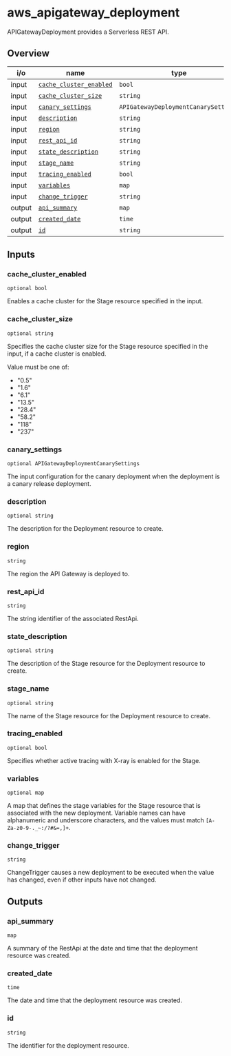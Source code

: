 <!-- This file was generated by structdoc. DO NOT EDIT. -->
<!-- For changes modify apigateway_deployment.go instead. -->

# aws_apigateway_deployment

APIGatewayDeployment provides a Serverless REST API.

## Overview

| i/o | name | type | required |
| --- | ---- | ---- | -------: |
| input | [`cache_cluster_enabled`](#cache_cluster_enabled) | `bool` |  |
| input | [`cache_cluster_size`](#cache_cluster_size) | `string` |  |
| input | [`canary_settings`](#canary_settings) | `APIGatewayDeploymentCanarySettings` |  |
| input | [`description`](#description) | `string` |  |
| input | [`region`](#region) | `string` | required |
| input | [`rest_api_id`](#rest_api_id) | `string` | required |
| input | [`state_description`](#state_description) | `string` |  |
| input | [`stage_name`](#stage_name) | `string` |  |
| input | [`tracing_enabled`](#tracing_enabled) | `bool` |  |
| input | [`variables`](#variables) | `map` |  |
| input | [`change_trigger`](#change_trigger) | `string` | required |
| output | [`api_summary`](#api_summary) | `map` ||
| output | [`created_date`](#created_date) | `time` ||
| output | [`id`](#id) | `string` ||


## Inputs

### cache_cluster_enabled

`optional bool`

Enables a cache cluster for the Stage resource specified in the input.

### cache_cluster_size

`optional string`

Specifies the cache cluster size for the Stage resource specified in the
input, if a cache cluster is enabled.

Value must be one of:
- "0.5"
- "1.6"
- "6.1"
- "13.5"
- "28.4"
- "58.2"
- "118"
- "237"

### canary_settings

`optional APIGatewayDeploymentCanarySettings`

The input configuration for the canary deployment when the deployment is
a canary release deployment.

### description

`optional string`

The description for the Deployment resource to create.

### region

`string`

The region the API Gateway is deployed to.

### rest_api_id

`string`

The string identifier of the associated RestApi.

### state_description

`optional string`

The description of the Stage resource for the Deployment resource to
create.

### stage_name

`optional string`

The name of the Stage resource for the Deployment resource to create.

### tracing_enabled

`optional bool`

Specifies whether active tracing with X-ray is enabled for the Stage.

### variables

`optional map`

A map that defines the stage variables for the Stage resource that is
associated with the new deployment. Variable names can have alphanumeric
and underscore characters, and the values must match
`[A-Za-z0-9-._~:/?#&=,]+`.

### change_trigger

`string`

ChangeTrigger causes a new deployment to be executed when the value has
changed, even if other inputs have not changed.

## Outputs

### api_summary

`map`

A summary of the RestApi at the date and time that the deployment resource
was created.
### created_date

`time`

The date and time that the deployment resource was created.
### id

`string`

The identifier for the deployment resource.
